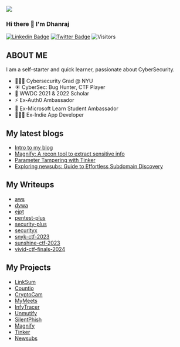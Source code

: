 <a href="https://www.youtube.com/codingpotter"><img align="center" src="https://raw.githubusercontent.com/dhanrajdc7/dhanrajdc7/main/images/back.png"/></a>

### Hi there 👋 I'm Dhanraj

[![Linkedin Badge](https://img.shields.io/badge/-heydc7-blue?style=plastic-square&logo=Linkedin&logoColor=white&link=https://www.linkedin.com/in/heydc7/)](https://www.linkedin.com/in/heydc7/)
[![Twitter Badge](https://img.shields.io/badge/-heydc7-blue?style=plastic-square&logo=twitter&logoColor=white&link=https://www.twitter.com/heydc7)](https://www.twitter.com/heydc7)
![Visitors](https://api.visitorbadge.io/api/visitors?path=https%3A%2F%2Fgithub.com%2Fheydc7%2F&label=Visitors&countColor=%23263759&style=flat)


## ABOUT ME
I am a self-starter and quick learner, passionate about CyberSecurity.

- 👨🏻‍🎓 Cybersecurity Grad @ NYU
- ☀️ CyberSec: Bug Hunter, CTF Player
- 🍎 WWDC 2021 & 2022 Scholar
- ⚡️ Ex-Auth0 Ambassador
- 🌟 Ex-Microsoft Learn Student Ambassador
- 👨🏻‍💻 Ex-Indie App Developer 

## My latest blogs
<!-- BLOG:START -->
* [Intro to my blog](https://dhanrajchavan.com/blog/intro/)
* [Magnify: A recon tool to extract sensitive info](https://dhanrajchavan.com/blog/intro-to-magnify/)
* [Parameter Tampering with Tinker](https://dhanrajchavan.com/blog/parameter-tampering-with-tinker/)
* [Exploring newsubs: Guide to Effortless Subdomain Discovery](https://dhanrajchavan.com/blog/exploring-newsubs/)
<!-- BLOG:END -->

## My Writeups
<!-- WRITEUPS:START -->
* [aws](https://dhanrajchavan.com/writeups/aws/)
* [dvwa](https://dhanrajchavan.com/writeups/dvwa/)
* [ejpt](https://dhanrajchavan.com/writeups/ejpt/)
* [pentest-plus](https://dhanrajchavan.com/writeups/pentest-plus/)
* [security-plus](https://dhanrajchavan.com/writeups/security-plus/)
* [securityx](https://dhanrajchavan.com/writeups/securityx/)
* [snyk-ctf-2023](https://dhanrajchavan.com/writeups/snyk-ctf-2023/)
* [sunshine-ctf-2023](https://dhanrajchavan.com/writeups/sunshine-ctf-2023/)
* [vivid-ctf-finals-2024](https://dhanrajchavan.com/writeups/vivid-ctf-finals-2024/)
<!-- WRITEUPS:END -->

## My Projects
<!-- PROJECTS:START -->
* [LinkSum](https://dhanrajchavan.com/projects/linksum/)
* [Countio](https://dhanrajchavan.com/projects/countio/)
* [CryptoCam](https://dhanrajchavan.com/projects/cryptocam/)
* [MyMeets](https://dhanrajchavan.com/projects/mymeets/)
* [InfyTracer](https://dhanrajchavan.com/projects/infytracer/)
* [Unmutify](https://dhanrajchavan.com/projects/unmutify/)
* [SilentPhish](https://dhanrajchavan.com/projects/silentphish/)
* [Magnify](https://dhanrajchavan.com/projects/magnify/)
* [Tinker](https://dhanrajchavan.com/projects/tinker/)
* [Newsubs](https://dhanrajchavan.com/projects/newsubs/)
<!-- PROJECTS:END -->


